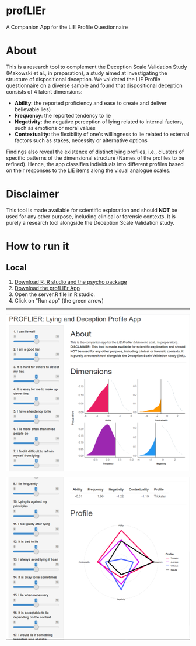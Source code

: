 # profLIEr
A Companion App for the LIE Profile Questionnaire

# About

This is a research tool to complement the Deception Scale Validation Study (Makowski et al., in preparation), a study aimed at investigating 
the structure of dispositional deception. We validated the LIE Profile questionnaire on a diverse sample and found that
dispositional deception consists of 4 latent dimensions:
- **Ability**: the reported proficiency and ease to create and deliver believable lies)
- **Frequency**: the reported tendency to lie
- **Negativity**: the negative perception of lying related to internal factors, such as emotions or moral values
- **Contextuality**: the flexibility of one's willingness to lie related to external factors such as stakes, necessity or alternative options

Findings also reveal the existence of distinct lying profiles, i.e., clusters of specific patterns of the dimensional structure (Names of the profiles to be refined).
Hence, the app classifies individuals into different profiles based on their responses to the LIE items along the visual analogue scales.

# Disclaimer

This tool is made available for scientific exploration and should **NOT** be used for any other purpose, including clinical or forensic contexts. It is purely a research tool alongside the Deception Scale Validation study.


# How to run it

## Local

1. [Download R, R studio and the psycho package](https://neuropsychology.github.io/psycho.R/2018/03/21/installingR.html)
2. [Download the profLIEr App](https://github.com/neuropsychology/profLIEr/zipball/master/)
3. Open the server.R file in R studio. 
4. Click on "Run app" (the green arrow)

---

<p><a href=https://github.com/DominiqueMakowski/profLIEr/><img src="https://github.com/DominiqueMakowski/profLIEr/blob/master/images/screenshot1.png" alt="profLIEr App"></a></p>
<p><a href=https://github.com/DominiqueMakowski/profLIEr/><img src="https://github.com/DominiqueMakowski/profLIEr/blob/master/images/screenshot2.png" alt="profLIEr App"></a></p>